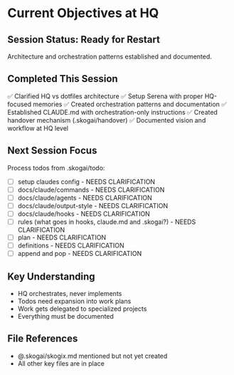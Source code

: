 # Current Objectives at HQ

## Session Status: Ready for Restart
Architecture and orchestration patterns established and documented.

## Completed This Session
✅ Clarified HQ vs dotfiles architecture
✅ Setup Serena with proper HQ-focused memories
✅ Created orchestration patterns and documentation
✅ Established CLAUDE.md with orchestration-only instructions
✅ Created handover mechanism (.skogai/handover)
✅ Documented vision and workflow at HQ level

## Next Session Focus
Process todos from .skogai/todo:
- [ ] setup claudes config - NEEDS CLARIFICATION
- [ ] docs/claude/commands - NEEDS CLARIFICATION  
- [ ] docs/claude/agents - NEEDS CLARIFICATION
- [ ] docs/claude/output-style - NEEDS CLARIFICATION
- [ ] docs/claude/hooks - NEEDS CLARIFICATION
- [ ] rules (what goes in hooks, claude.md and .skogai?) - NEEDS CLARIFICATION
- [ ] plan - NEEDS CLARIFICATION
- [ ] definitions - NEEDS CLARIFICATION
- [ ] append and pop - NEEDS CLARIFICATION

## Key Understanding
- HQ orchestrates, never implements
- Todos need expansion into work plans
- Work gets delegated to specialized projects
- Everything must be documented

## File References
- @.skogai/skogix.md mentioned but not yet created
- All other key files are in place